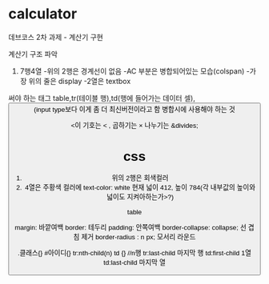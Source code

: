 # calculator

데브코스 2차 과제 - 계산기 구현

계산기 구조 파악

1. 7행4열 -위의 2행은 경계선이 없음
   -AC 부분은 병합되어있는 모습(colspan) -가장 위의 줄은 display
   -2열은 textbox

써야 하는 태그
table,tr(테이블 행),td(행에 들어가는 데이터 셀),<button type="button">(input type보다 이게 좀 더 최신버전이라고 함
병합시에 사용해야 하는 것<td colspan="n">

<이 기호는 &lt; , 곱하기는 &times; 나누기는 &divides;

# css

1. 위의 2행은 회색컬러
2. 4열은 주황색 컬러에 text-color: white
   현재 넓이 412, 높이 784(각 내부값의 높이와 넓이도 지켜아하는가>?)

table

margin: 바깥여백
border: 테두리
padding: 안쪽여백
border-collapse: collapse; 선 겹침 제거
border-radius : n px; 모서리 라운드

.클래스{} #아이디{}
tr:nth-child(n) td {} //n행
tr:last-child 마지막 행
td:first-child 1열
td:last-child 마지막 열
